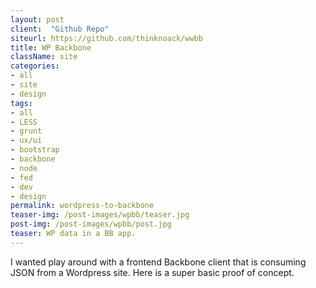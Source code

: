 ```yaml
---
layout: post
client:  "Github Repo"
siteurl: https://github.com/thinknoack/wwbb
title: WP Backbone 
className: site
categories: 
- all
- site
- design
tags:
- all
- LESS
- grunt
- ux/ui
- bootstrap
- backbone
- node
- fed
- dev
- design
permalink: wordpress-to-backbone
teaser-img: /post-images/wpbb/teaser.jpg
post-img: /post-images/wpbb/post.jpg
teaser: WP data in a BB app.
---
```

I wanted play around with a frontend Backbone client that is consuming JSON from a Wordpress site. Here is a super basic proof of concept.
